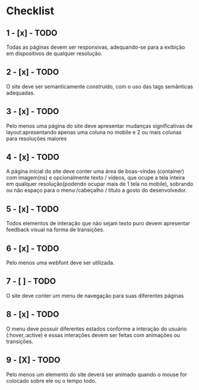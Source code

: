 # Checklist

## 1 - [x] - TODO 
Todas as páginas devem ser responsivas, adequando-se para a exibição em dispositivos de qualquer resolução.

## 2 - [x] - TODO 
O site deve ser semanticamente construído, com o uso das tags semânticas adequadas.

## 3 - [x] - TODO 
Pelo menos uma página do site deve apresentar mudanças significativas de layout:apresentando apenas uma coluna no 
mobile e 2 ou mais colunas para resoluções maiores

## 4 - [x] - TODO 
A página inicial do site deve conter uma área de boas-vindas (container) com imagem(ns) e opcionalmente texto / vídeos,
que ocupe a tela inteira em qualquer resolução(podendo ocupar mais de 1 tela no mobile), sobrando ou não espaço para o 
menu /cabeçalho / título a gosto do desenvolvedor.

## 5 - [x] - TODO 
Todos elementos de interação que não sejam texto puro devem apresentar feedback visual na forma de transições.

## 6 - [x] - TODO 
Pelo menos uma webfont deve ser utilizada.

## 7 - [   ] - TODO
O site deve conter um menu de navegação para suas diferentes páginas

## 8 - [x] - TODO
O menu deve possuir diferentes estados conforme a interação do usuário (:hover,:active) e essas interações devem ser 
feitas com animações ou transições.

## 9 - [X] - TODO
Pelo menos um elemento do site deverá ser animado quando o mouse for colocado sobre ele ou o tempo todo.